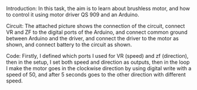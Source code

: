 Introduction: 
In this task, the aim is to learn about brushless motor, and how to control it using motor driver QS 909 and an Arduino.

Circuit:
The attached picture shows the connection of the circuit, connect VR and ZF to the digital ports of the Arduino, and connect common ground between Arduino and the driver, and connect the driver to the motor as shown, and connect battery to the circuit as shown.

Code:
Firstly, I defined which ports I used for VR (speed) and zf (direction), then in the setup, I set both speed and direction as outputs, then in the loop I make the motor goes in the clockwise direction by using digital write with a speed of 50, and after 5 seconds goes to the other direction with different speed.
